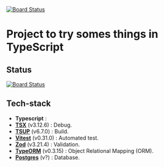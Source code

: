 [![Board Status](https://dev.azure.com/isteo-playground/340d83d5-1276-4bb8-9c45-72e40228520f/93c1501a-349d-489e-80f1-c79e63fc71b0/_apis/work/boardbadge/851c5ae9-8da4-40b3-9f65-102fdf58ba90)](https://dev.azure.com/isteo-playground/340d83d5-1276-4bb8-9c45-72e40228520f/_boards/board/t/93c1501a-349d-489e-80f1-c79e63fc71b0/Microsoft.RequirementCategory)
# Project to try somes things in TypeScript

## Status

[![Board Status](https://dev.azure.com/isteo-playground/340d83d5-1276-4bb8-9c45-72e40228520f/93c1501a-349d-489e-80f1-c79e63fc71b0/_apis/work/boardbadge/851c5ae9-8da4-40b3-9f65-102fdf58ba90)](https://dev.azure.com/isteo-playground/340d83d5-1276-4bb8-9c45-72e40228520f/_boards/board/t/93c1501a-349d-489e-80f1-c79e63fc71b0/Microsoft.RequirementCategory/)

## Tech-stack

* **Typescript** : 
* **[TSX](https://github.com/esbuild-kit/tsx#readme)** (v3.12.6) :  Debug.
* **[TSUP](https://tsup.egoist.dev/)** (v6.7.0) :  Build.
* **[Vitest](https://vitest.dev/)** (v0.31.0) : Automated test.
* **[Zod](https://zod.dev/)** (v3.21.4) : Validation.
* **[TypeORM](https://typeorm.io/)** (v0.3.15) : Object Relational Mapping (ORM).
* **[Postgres]()** (v?) : Database.